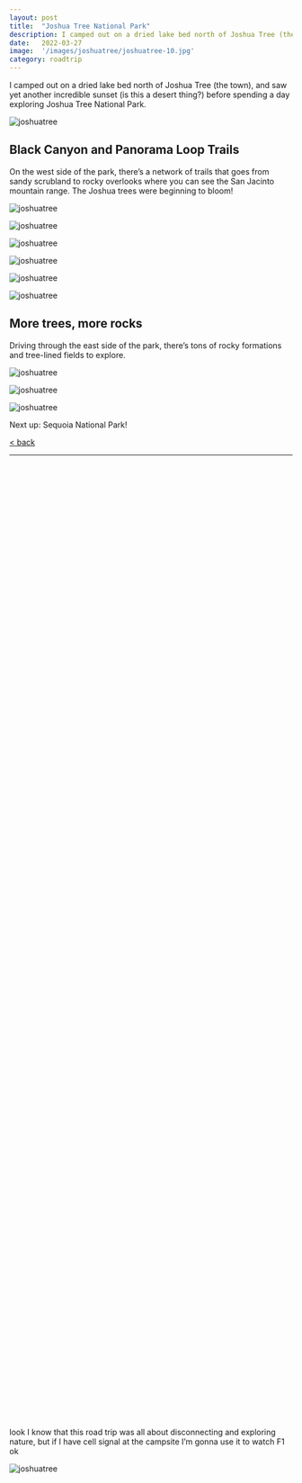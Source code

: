 ```yaml
---
layout: post
title:  "Joshua Tree National Park"
description: I camped out on a dried lake bed north of Joshua Tree (the town), and saw yet another incredible sunset (is this a desert thing?) before spending a day exploring Joshua Tree National Park.
date:   2022-03-27
image:  '/images/joshuatree/joshuatree-10.jpg'
category: roadtrip
---
```


I camped out on a dried lake bed north of Joshua Tree (the town), and saw yet another incredible sunset (is this a desert thing?) before spending a day exploring Joshua Tree National Park.

![joshuatree]({{site.baseurl}}/images/joshuatree/joshuatree-2.jpg#wide)

## Black Canyon and Panorama Loop Trails

On the west side of the park, there’s a network of trails that goes from sandy scrubland to rocky overlooks where you can see the San Jacinto mountain range. The Joshua trees were beginning to bloom!

![joshuatree]({{site.baseurl}}/images/joshuatree/joshuatree-3.jpg#wide)

![joshuatree]({{site.baseurl}}/images/joshuatree/joshuatree-4.jpg#wide)

![joshuatree]({{site.baseurl}}/images/joshuatree/joshuatree-5.jpg)

![joshuatree]({{site.baseurl}}/images/joshuatree/joshuatree-6.jpg#wide)

![joshuatree]({{site.baseurl}}/images/joshuatree/joshuatree-7.jpg#wide)

![joshuatree]({{site.baseurl}}/images/joshuatree/joshuatree-8.jpg#wide)


## More trees, more rocks

Driving through the east side of the park, there’s tons of rocky formations and tree-lined fields to explore.

![joshuatree]({{site.baseurl}}/images/joshuatree/joshuatree-9.jpg#wide)

![joshuatree]({{site.baseurl}}/images/joshuatree/joshuatree-10.jpg#wide)

![joshuatree]({{site.baseurl}}/images/joshuatree/joshuatree-11.jpg)

Next up: Sequoia National Park!

<a href="{{site.baseurl}}/roadtrip">&lt; back</a>

***

&nbsp;  
&nbsp;  
&nbsp;  
&nbsp;  
&nbsp;  
&nbsp;  
&nbsp;  
&nbsp;  
&nbsp;  
&nbsp;  
&nbsp;  
&nbsp;  
&nbsp;  
&nbsp;  
&nbsp;  
&nbsp;  
&nbsp;  
&nbsp;  
&nbsp;  
&nbsp;  
&nbsp;  
&nbsp;  
&nbsp;  
&nbsp;  
&nbsp;  
&nbsp;  
&nbsp;  
&nbsp;  
&nbsp;  
&nbsp;  
&nbsp;  
&nbsp;  
&nbsp;  
&nbsp;  
&nbsp;  
&nbsp;  
&nbsp;  
&nbsp;  
&nbsp;  
&nbsp;  
&nbsp;  
&nbsp;  
&nbsp;  
&nbsp;  
&nbsp;  
&nbsp;  
&nbsp;  
&nbsp;  
&nbsp;  
&nbsp;  
&nbsp;  
&nbsp;  
&nbsp;  
&nbsp;  
&nbsp;  
&nbsp;  
&nbsp;  
&nbsp;  
&nbsp;  
&nbsp;  
&nbsp;  
&nbsp;  
&nbsp;  
&nbsp;  
&nbsp;  
&nbsp;  
&nbsp;  
&nbsp;  
&nbsp;  
&nbsp;  
&nbsp;  
&nbsp;  
&nbsp;  
&nbsp;  
&nbsp;  
&nbsp;  
&nbsp;  
&nbsp;  
&nbsp;  
&nbsp;  
&nbsp;  
&nbsp;  
&nbsp;  
&nbsp;  
&nbsp;  
&nbsp;  
&nbsp;  
&nbsp;  
&nbsp;  
&nbsp;  
&nbsp;  
&nbsp;  
&nbsp;  
&nbsp;  
&nbsp;  
&nbsp;  
&nbsp;  
&nbsp;  
&nbsp;  
&nbsp;  

look I know that this road trip was all about disconnecting and exploring nature, but if I have cell signal at the campsite I’m gonna use it to watch F1 ok

![joshuatree]({{site.baseurl}}/images/joshuatree/joshuatree-1.jpg)
